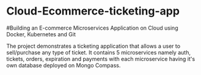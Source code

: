 # Cloud-Ecommerce-ticketing-app
#Building an E-commerce Microservices Application on Cloud using Docker, Kubernetes and Git

The project demonstrates a ticketing application that allows a user to sell/purchase any type of ticket.
It contains 5 microservices namely auth, tickets, orders, expiration and payments with each microservice having it's own database deployed on Mongo Compass.

